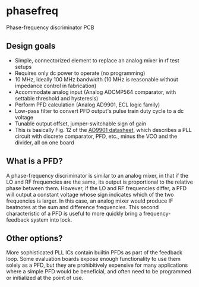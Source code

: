 # phasefreq
 Phase-frequency discriminator PCB

## Design goals

* Simple, connectorized element to replace an analog mixer in rf test setups
* Requires only dc power to operate (no programming)
* 10 MHz, ideally 100 MHz bandwidth (10 MHz is reasonable without impedance control in fabrication)
* Accommodate analog input (Analog ADCMP564 comparator, with settable threshold and hysteresis)
* Perform PFD calculation (Analog AD9901, ECL logic family)
* Low-pass filter to convert PFD output's pulse train duty cycle to a dc voltage
* Tunable output offset, jumper-switchable sign of gain
* This is basically Fig. 12 of the [AD9901 datasheet](https://www.analog.com/media/en/technical-documentation/data-sheets/AD9901.pdf), which describes a PLL circuit with discrete comparator, PFD, etc., minus the VCO and the divider, all on one board

## What is a PFD?

A phase-frequency discriminator is similar to an analog mixer, in that if the LO and RF frequencies are the same, its output is proportional to the relative phase between them. However, if the LO and RF frequencies differ, a PFD will output a constant voltage whose sign indicates which of the two frequencies is larger. In this case, an analog mixer would produce IF beatnotes at the sum and difference frequencies. This second characteristic of a PFD is useful to more quickly bring a frequency-feedback system into lock.

## Other options?

More sophisticated PLL ICs contain builtin PFDs as part of the feedback loop. Some evaluation boards expose enough functionality to use them solely as a PFD, but they are prohibitively expensive for many applications where a simple PFD would be beneficial, and often need to be programmed or initialized at the point of use.

